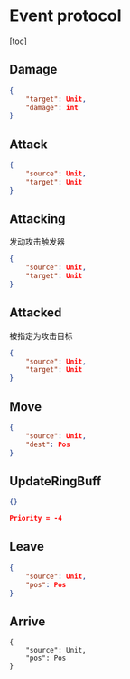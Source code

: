 # Event protocol

[toc]

## Damage

```json
{
    "target": Unit,
    "damage": int
}
```

## Attack

```json
{
    "source": Unit,
    "target": Unit
}
```

## Attacking

发动攻击触发器

```json
{
    "source": Unit,
    "target": Unit
}
```

## Attacked

被指定为攻击目标

```json
{
    "source": Unit,
    "target": Unit
}
```

## Move

```json
{
    "source": Unit,
    "dest": Pos
}
```

## UpdateRingBuff

```json
{}

Priority = -4
```

## Leave

```json
{
    "source": Unit,
    "pos": Pos
}
```

## Arrive

```
{
	"source": Unit,
    "pos": Pos
}
```